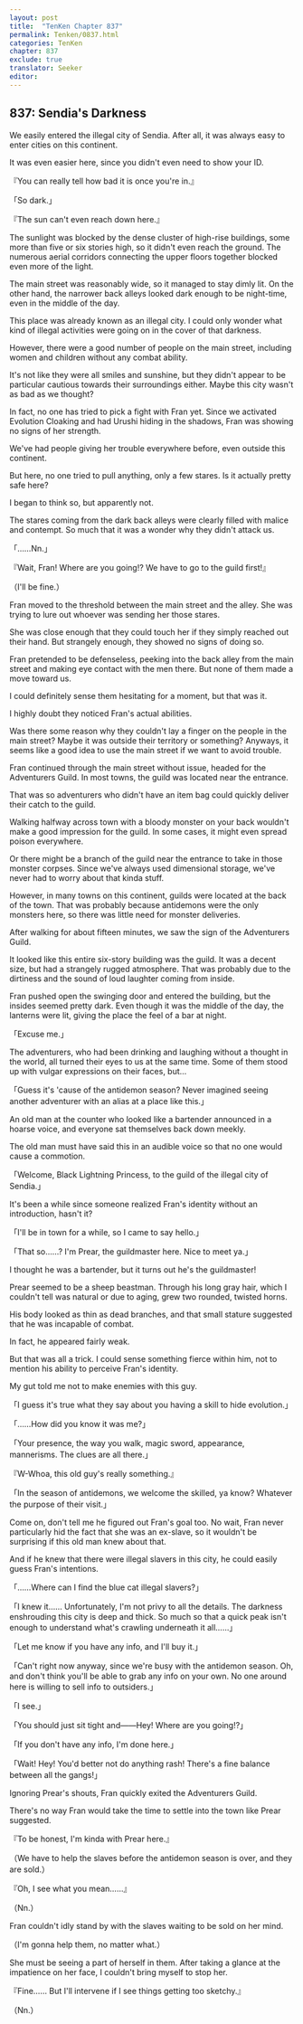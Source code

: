 ```yaml
---
layout: post
title:  "TenKen Chapter 837"
permalink: Tenken/0837.html
categories: TenKen
chapter: 837
exclude: true
translator: Seeker
editor: 
---
```

<h2>837: Sendia's Darkness</h2>

 We easily entered the illegal city of Sendia. After all, it was always easy to enter cities on this continent.

 It was even easier here, since you didn't even need to show your ID.

『You can really tell how bad it is once you're in.』

「So dark.」

『The sun can't even reach down here.』

 The sunlight was blocked by the dense cluster of high-rise buildings, some more than five or six stories high, so it didn't even reach the ground. The numerous aerial corridors connecting the upper floors together blocked even more of the light.

 The main street was reasonably wide, so it managed to stay dimly lit. On the other hand, the narrower back alleys looked dark enough to be night-time, even in the middle of the day.

 This place was already known as an illegal city. I could only wonder what kind of illegal activities were going on in the cover of that darkness.

 However, there were a good number of people on the main street, including women and children without any combat ability.

 It's not like they were all smiles and sunshine, but they didn't appear to be particular cautious towards their surroundings either. Maybe this city wasn't as bad as we thought?

 In fact, no one has tried to pick a fight with Fran yet. Since we activated Evolution Cloaking and had Urushi hiding in the shadows, Fran was showing no signs of her strength.

 We've had people giving her trouble everywhere before, even outside this continent.

 But here, no one tried to pull anything, only a few stares. Is it actually pretty safe here?

 I began to think so, but apparently not.

 The stares coming from the dark back alleys were clearly filled with malice and contempt. So much that it was a wonder why they didn't attack us.

「……Nn.」

『Wait, Fran! Where are you going!? We have to go to the guild first!』

（I'll be fine.）

 Fran moved to the threshold between the main street and the alley. She was trying to lure out whoever was sending her those stares.

 She was close enough that they could touch her if they simply reached out their hand. But strangely enough, they showed no signs of doing so.

 Fran pretended to be defenseless, peeking into the back alley from the main street and making eye contact with the men there. But none of them made a move toward us.

 I could definitely sense them hesitating for a moment, but that was it.

 I highly doubt they noticed Fran's actual abilities.

 Was there some reason why they couldn't lay a finger on the people in the main street? Maybe it was outside their territory or something? Anyways, it seems like a good idea to use the main street if we want to avoid trouble.

 Fran continued through the main street without issue, headed for the Adventurers Guild. In most towns, the guild was located near the entrance.

 That was so adventurers who didn't have an item bag could quickly deliver their catch to the guild.

 Walking halfway across town with a bloody monster on your back wouldn't make a good impression for the guild. In some cases, it might even spread poison everywhere.

 Or there might be a branch of the guild near the entrance to take in those monster corpses. Since we've always used dimensional storage, we've never had to worry about that kinda stuff.

 However, in many towns on this continent, guilds were located at the back of the town. That was probably because antidemons were the only monsters here, so there was little need for monster deliveries.

 After walking for about fifteen minutes, we saw the sign of the Adventurers Guild.

 It looked like this entire six-story building was the guild. It was a decent size, but had a strangely rugged atmosphere. That was probably due to the dirtiness and the sound of loud laughter coming from inside.

 Fran pushed open the swinging door and entered the building, but the insides seemed pretty dark. Even though it was the middle of the day, the lanterns were lit, giving the place the feel of a bar at night.

「Excuse me.」

 The adventurers, who had been drinking and laughing without a thought in the world, all turned their eyes to us at the same time. Some of them stood up with vulgar expressions on their faces, but…

「Guess it's 'cause of the antidemon season? Never imagined seeing another adventurer with an alias at a place like this.」

 An old man at the counter who looked like a bartender announced in a hoarse voice, and everyone sat themselves back down meekly.

 The old man must have said this in an audible voice so that no one would cause a commotion.

「Welcome, Black Lightning Princess, to the guild of the illegal city of Sendia.」

 It's been a while since someone realized Fran's identity without an introduction, hasn't it?

「I'll be in town for a while, so I came to say hello.」

「That so……? I'm Prear, the guildmaster here. Nice to meet ya.」

 I thought he was a bartender, but it turns out he's the guildmaster!

 Prear seemed to be a sheep beastman. Through his long gray hair, which I couldn't tell was natural or due to aging, grew two rounded, twisted horns.

 His body looked as thin as dead branches, and that small stature suggested that he was incapable of combat.

In fact, he appeared fairly weak.

 But that was all a trick. I could sense something fierce within him, not to mention his ability to perceive Fran's identity.

 My gut told me not to make enemies with this guy.

「I guess it's true what they say about you having a skill to hide evolution.」

「……How did you know it was me?」

「Your presence, the way you walk, magic sword, appearance, mannerisms. The clues are all there.」

『W-Whoa, this old guy's really something.』

「In the season of antidemons, we welcome the skilled, ya know? Whatever the purpose of their visit.」

 Come on, don't tell me he figured out Fran's goal too. No wait, Fran never particularly hid the fact that she was an ex-slave, so it wouldn't be surprising if this old man knew about that.

 And if he knew that there were illegal slavers in this city, he could easily guess Fran's intentions.

「……Where can I find the blue cat illegal slavers?」

「I knew it…… Unfortunately, I'm not privy to all the details. The darkness enshrouding this city is deep and thick. So much so that a quick peak isn't enough to understand what's crawling underneath it all……」

「Let me know if you have any info, and I'll buy it.」

「Can't right now anyway, since we're busy with the antidemon season. Oh, and don't think you'll be able to grab any info on your own. No one around here is willing to sell info to outsiders.」

「I see.」

「You should just sit tight and――Hey! Where are you going!?」

「If you don't have any info, I'm done here.」

「Wait! Hey! You'd better not do anything rash! There's a fine balance between all the gangs!」

 Ignoring Prear's shouts, Fran quickly exited the Adventurers Guild.

 There's no way Fran would take the time to settle into the town like Prear suggested.

『To be honest, I'm kinda with Prear here.』

（We have to help the slaves before the antidemon season is over, and they are sold.）

『Oh, I see what you mean……』

（Nn.）

 Fran couldn't idly stand by with the slaves waiting to be sold on her mind.

（I'm gonna help them, no matter what.）

 She must be seeing a part of herself in them. After taking a glance at the impatience on her face, I couldn't bring myself to stop her.

『Fine…… But I'll intervene if I see things getting too sketchy.』

（Nn.）




